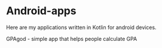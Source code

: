 # Android-apps
Here are my applications written in Kotlin for android devices.

GPAgod - simple app that helps people calculate GPA

